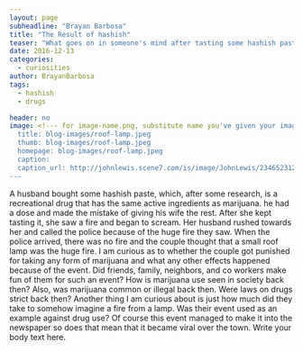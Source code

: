 ```yaml
---
layout: page
subheadline: "Brayan Barbosa"
title: "The Result of hashish"
teaser: "What goes on in someone's mind after tasting some hashish paste"
date: 2016-12-13
categories:
  - curiosities
author: BrayanBarbosa
tags:
  - hashish
  - drugs

header: no
image: <!--- for image-name.png, substitute name you've given your image file --->
  title: blog-images/roof-lamp.jpeg
  thumb: blog-images/roof-lamp.jpeg
  homepage: blog-images/roof-lamp.jpeg
  caption:
  caption_url: http://johnlewis.scene7.com/is/image/JohnLewis/234652312?$prod_lrg$
---
```


A husband bought some hashish paste, which, after some research, is a recreational drug that has the same active ingredients as marijuana. he had a dose and made the mistake of giving his wife the rest. After she kept tasting it, she saw a fire and began to scream. Her husband rushed towards her and called the police because of the huge fire they saw. When the police arrived, there was no fire and the couple thought that a small roof lamp was the huge fire. I am curious as to whether the couple got punished for taking any form of marijuana and what any other effects happened because of the event. Did friends, family, neighbors, and co workers make fun of them for such an event? How is marijuana use seen in society back then? Also, was marijuana common or illegal back then. Were laws on drugs strict back then? Another thing I am curious about is just how much did they take to somehow imagine a fire from a lamp. Was their event used as an example against drug use? Of course this event managed to make it into the newspaper so does that mean that it became viral over the town.
Write your body text here.
